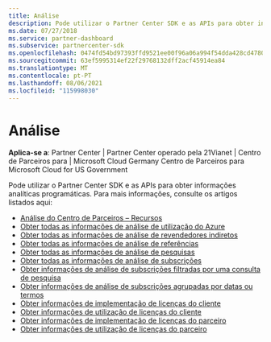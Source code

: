 ```yaml
---
title: Análise
description: Pode utilizar o Partner Center SDK e as APIs para obter informações analíticas programáticas. Para mais informações, consulte os artigos listados aqui.
ms.date: 07/27/2018
ms.service: partner-dashboard
ms.subservice: partnercenter-sdk
ms.openlocfilehash: 0474fd54bd97393ffd9521ee00f96a06a994f54dda428cd4780a64fe1ef19f52
ms.sourcegitcommit: 63ef5995314ef22f29768132dff2acf45914ea84
ms.translationtype: MT
ms.contentlocale: pt-PT
ms.lasthandoff: 08/06/2021
ms.locfileid: "115998030"
---
```

# <a name="analytics"></a>Análise

**Aplica-se a**: Partner Center | Partner Center operado pela 21Vianet | Centro de Parceiros para | Microsoft Cloud Germany Centro de Parceiros para Microsoft Cloud for US Government

Pode utilizar o Partner Center SDK e as APIs para obter informações analíticas programáticas. Para mais informações, consulte os artigos listados aqui:

- [Análise do Centro de Parceiros – Recursos](partner-center-analytics-resources.md)
- [Obter todas as informações de análise de utilização do Azure](get-all-azure-usage-analytics.md)
- [Obter todas as informações de análise de revendedores indiretos](get-all-indirect-resellers-analytics.md)
- [Obter todas as informações de análise de referências](get-all-referrals-analytics.md)
- [Obter todas as informações de análise de pesquisas](get-all-search-analytics.md)
- [Obter todas as informações de análise de subscrições](get-all-subscription-analytics.md)
- [Obter informações de análise de subscrições filtradas por uma consulta de pesquisa](get-subscription-analytics-by-search-query.md)
- [Obter informações de análise de subscrições agrupadas por datas ou termos](get-subscription-analytics-grouped-by-dates-or-terms.md)
- [Obter informações de implementação de licenças do cliente](get-customer-licenses-deployment-information.md)
- [Obter informações de utilização de licenças do cliente](get-customer-licenses-usage-information.md)
- [Obter informações de implementação de licenças do parceiro](get-partner-licenses-deployment-information.md)
- [Obter informações de utilização de licenças do parceiro](get-partner-licenses-usage-information.md)
